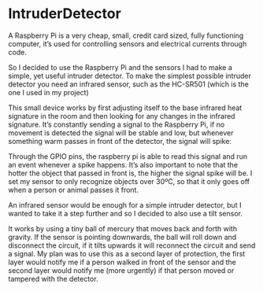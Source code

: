 # IntruderDetector

A Raspberry Pi is a very cheap, small, credit card sized, fully functioning computer, it’s used for controlling sensors and electrical currents through code.

So I decided to use the Raspberry Pi and the sensors I had to make a simple, yet useful intruder detector. To make the simplest possible intruder detector you need an infrared sensor, such as the HC-SR501 (which is the one I used in my project)

This small device works by first adjusting itself to the base infrared heat signature in the room and then looking for any changes in the infrared signature. It’s constantly sending a signal to the Raspberry Pi, if no movement is detected the signal will be stable and low, but whenever something warm passes in front of the detector, the signal will spike:

Through the GPIO pins, the raspberry pi is able to read this signal and run an event whenever a spike happens. It’s also important to note that the hotter the object that passed in front is, the higher the signal spike will be. I set my sensor to only recognize objects over 30ºC, so that it only goes off when a person or animal passes it front.

An infrared sensor would be enough for a simple intruder detector, but I wanted to take it a step further and so I decided to also use a tilt sensor.

It works by using a tiny ball of mercury that moves back and forth with gravity. If the sensor is pointing downwards, the ball will roll down and disconnect the circuit, if it tilts upwards it will reconnect the circuit and send a signal.
My plan was to use this as a second layer of protection, the first layer would notify me if a person walked in front of the sensor and the second layer would notify me (more urgently) if that person moved or tampered with the detector.

